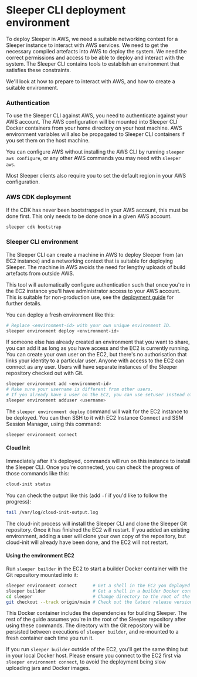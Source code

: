 Sleeper CLI deployment environment
==================================

To deploy Sleeper in AWS, we need a suitable networking context for a Sleeper instance to interact with AWS services.
We need to get the necessary compiled artefacts into AWS to deploy the system. We need the correct permissions and
access to be able to deploy and interact with the system. The Sleeper CLI contains tools to establish an environment
that satisfies these constraints.

We'll look at how to prepare to interact with AWS, and how to create a suitable environment.

### Authentication

To use the Sleeper CLI against AWS, you need to authenticate against your AWS account. The AWS configuration will be
mounted into Sleeper CLI Docker containers from your home directory on your host machine. AWS environment variables will
also be propagated to Sleeper CLI containers if you set them on the host machine.

You can configure AWS without installing the AWS CLI by running `sleeper aws configure`, or any other AWS commands
you may need with `sleeper aws`.

Most Sleeper clients also require you to set the default region in your AWS configuration.

### AWS CDK deployment

If the CDK has never been bootstrapped in your AWS account, this must be done first. This only needs to be done
once in a given AWS account.

```bash
sleeper cdk bootstrap
```

### Sleeper CLI environment

The Sleeper CLI can create a machine in AWS to deploy Sleeper from (an EC2 instance) and a networking context that is
suitable for deploying Sleeper. The machine in AWS avoids the need for lengthy uploads of build artefacts from outside
AWS.

This tool will automatically configure authentication such that once you're in the EC2 instance you'll have
administrator access to your AWS account. This is suitable for non-production use, see
the [deployment guide](../deployment-guide.md#deployment-environment) for further details.

You can deploy a fresh environment like this:

```bash
# Replace <environment-id> with your own unique environment ID.
sleeper environment deploy <environment-id>
```

If someone else has already created an environment that you want to share, you can add it as long as you have access
and the EC2 is currently running. You can create your own user on the EC2, but there's no authorisation that links your
identity to a particular user. Anyone with access to the EC2 can connect as any user. Users will have separate instances
of the Sleeper repository checked out with Git.

```bash
sleeper environment add <environment-id>
# Make sure your username is different from other users.
# If you already have a user on the EC2, you can use setuser instead of adduser.
sleeper environment adduser <username>
```

The `sleeper environment deploy` command will wait for the EC2 instance to be deployed.
You can then SSH to it with EC2 Instance Connect and SSM Session Manager, using this command:

```bash
sleeper environment connect
```

#### Cloud Init

Immediately after it's deployed, commands will run on this instance to install the Sleeper CLI. Once you're connected,
you can check the progress of those commands like this:

```bash
cloud-init status
```

You can check the output like this (add `-f` if you'd like to follow the progress):

```bash
tail /var/log/cloud-init-output.log
```

The cloud-init process will install the Sleeper CLI and clone the Sleeper Git repository. Once it has finished the EC2
will restart. If you added an existing environment, adding a user will clone your own copy of the repository, but
cloud-init will already have been done, and the EC2 will not restart.

#### Using the environment EC2

Run `sleeper builder` in the EC2 to start a builder Docker container with the Git repository mounted into it:

```bash
sleeper environment connect      # Get a shell in the EC2 you deployed
sleeper builder                  # Get a shell in a builder Docker container (hosted in the EC2)
cd sleeper                       # Change directory to the root of the Git repository
git checkout --track origin/main # Check out the latest release version
```

This Docker container includes the dependencies for building Sleeper. The rest of the guide assumes you're in the root
of the Sleeper repository after using these commands. The directory with the Git repository will be persisted between
executions of `sleeper builder`, and re-mounted to a fresh container each time you run it.

If you run `sleeper builder` outside of the EC2, you'll get the same thing but in your local Docker host. Please ensure
you connect to the EC2 first via `sleeper environment connect`, to avoid the deployment being slow uploading jars and
Docker images.
